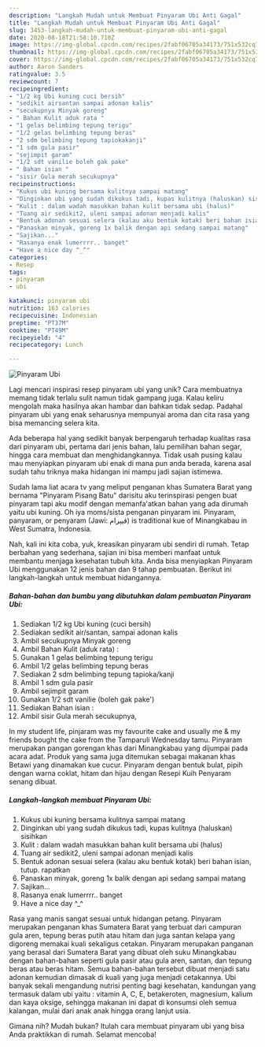 ```yaml
---
description: "Langkah Mudah untuk Membuat Pinyaram Ubi Anti Gagal"
title: "Langkah Mudah untuk Membuat Pinyaram Ubi Anti Gagal"
slug: 3453-langkah-mudah-untuk-membuat-pinyaram-ubi-anti-gagal
date: 2020-08-18T21:58:10.710Z
image: https://img-global.cpcdn.com/recipes/2fabf06705a34173/751x532cq70/pinyaram-ubi-foto-resep-utama.jpg
thumbnail: https://img-global.cpcdn.com/recipes/2fabf06705a34173/751x532cq70/pinyaram-ubi-foto-resep-utama.jpg
cover: https://img-global.cpcdn.com/recipes/2fabf06705a34173/751x532cq70/pinyaram-ubi-foto-resep-utama.jpg
author: Aaron Sanders
ratingvalue: 3.5
reviewcount: 7
recipeingredient:
- "1/2 kg Ubi kuning cuci bersih"
- "sedikit airsantan sampai adonan kalis"
- "secukupnya Minyak goreng"
- " Bahan Kulit aduk rata "
- "1 gelas belimbing tepung terigu"
- "1/2 gelas belimbing tepung beras"
- "2 sdm belimbing tepung tapiokakanji"
- "1 sdm gula pasir"
- "sejimpit garam"
- "1/2 sdt vanilie boleh gak pake"
- " Bahan isian "
- "sisir Gula merah secukupnya"
recipeinstructions:
- "Kukus ubi kuning bersama kulitnya sampai matang"
- "Dinginkan ubi yang sudah dikukus tadi, kupas kulitnya (haluskan) sisihkan"
- "Kulit : dalam wadah masukkan bahan kulit bersama ubi (halus)"
- "Tuang air sedikit2, uleni sampai adonan menjadi kalis"
- "Bentuk adonan sesuai selera (kalau aku bentuk kotak) beri bahan isian, tutup. rapatkan"
- "Panaskan minyak, goreng 1x balik dengan api sedang sampai matang"
- "Sajikan..."
- "Rasanya enak lumerrrr.. banget"
- "Have a nice day ^_^"
categories:
- Resep
tags:
- pinyaram
- ubi

katakunci: pinyaram ubi 
nutrition: 163 calories
recipecuisine: Indonesian
preptime: "PT37M"
cooktime: "PT49M"
recipeyield: "4"
recipecategory: Lunch

---
```



![Pinyaram Ubi](https://img-global.cpcdn.com/recipes/2fabf06705a34173/751x532cq70/pinyaram-ubi-foto-resep-utama.jpg)

Lagi mencari inspirasi resep pinyaram ubi yang unik? Cara membuatnya memang tidak terlalu sulit namun tidak gampang juga. Kalau keliru mengolah maka hasilnya akan hambar dan bahkan tidak sedap. Padahal pinyaram ubi yang enak seharusnya mempunyai aroma dan cita rasa yang bisa memancing selera kita.

Ada beberapa hal yang sedikit banyak berpengaruh terhadap kualitas rasa dari pinyaram ubi, pertama dari jenis bahan, lalu pemilihan bahan segar, hingga cara membuat dan menghidangkannya. Tidak usah pusing kalau mau menyiapkan pinyaram ubi enak di mana pun anda berada, karena asal sudah tahu triknya maka hidangan ini mampu jadi sajian istimewa.

Sudah lama liat acara tv yang meliput penganan khas Sumatera Barat yang bernama &#34;Pinyaram Pisang Batu&#34; darisitu aku terinspirasi pengen buat pinyaram tapi aku modif dengan memanfa&#39;atkan bahan yang ada dirumah yaitu ubi kuning. Oh iya moms/sista penganan pinyaram ini. Pinyaram, panyaram, or penyaram (Jawi: ڤيڽرام) is traditional kue of Minangkabau in West Sumatra, Indonesia.


Nah, kali ini kita coba, yuk, kreasikan pinyaram ubi sendiri di rumah. Tetap berbahan yang sederhana, sajian ini bisa memberi manfaat untuk membantu menjaga kesehatan tubuh kita. Anda bisa menyiapkan Pinyaram Ubi menggunakan 12 jenis bahan dan 9 tahap pembuatan. Berikut ini langkah-langkah untuk membuat hidangannya.

<!--inarticleads1-->

##### Bahan-bahan dan bumbu yang dibutuhkan dalam pembuatan Pinyaram Ubi:

1. Sediakan 1/2 kg Ubi kuning (cuci bersih)
1. Sediakan sedikit air/santan, sampai adonan kalis
1. Ambil secukupnya Minyak goreng
1. Ambil  Bahan Kulit (aduk rata) :
1. Gunakan 1 gelas belimbing tepung terigu
1. Ambil 1/2 gelas belimbing tepung beras
1. Sediakan 2 sdm belimbing tepung tapioka/kanji
1. Ambil 1 sdm gula pasir
1. Ambil sejimpit garam
1. Gunakan 1/2 sdt vanilie (boleh gak pake&#39;)
1. Sediakan  Bahan isian :
1. Ambil sisir Gula merah secukupnya,


In my student life, pinjaram was my favourite cake and usually me &amp; my friends bought the cake from the Tamparuli Wednesday tamu. Pinyaram merupakan pangan gorengan khas dari Minangkabau yang dijumpai pada acara adat. Produk yang sama juga ditemukan sebagai makanan khas Betawi yang dinamakan kue cucur. Pinyaram dengan bentuk bulat, pipih dengan warna coklat, hitam dan hijau dengan Resepi Kuih Penyaram senang dibuat. 

<!--inarticleads2-->

##### Langkah-langkah membuat Pinyaram Ubi:

1. Kukus ubi kuning bersama kulitnya sampai matang
1. Dinginkan ubi yang sudah dikukus tadi, kupas kulitnya (haluskan) sisihkan
1. Kulit : dalam wadah masukkan bahan kulit bersama ubi (halus)
1. Tuang air sedikit2, uleni sampai adonan menjadi kalis
1. Bentuk adonan sesuai selera (kalau aku bentuk kotak) beri bahan isian, tutup. rapatkan
1. Panaskan minyak, goreng 1x balik dengan api sedang sampai matang
1. Sajikan...
1. Rasanya enak lumerrrr.. banget
1. Have a nice day ^_^


Rasa yang manis sangat sesuai untuk hidangan petang. Pinyaram merupakan penganan khas Sumatera Barat yang terbuat dari campuran gula aren, tepung beras putih atau hitam dan juga santan kelapa yang digoreng memakai kuali sekaligus cetakan. Pinyaram merupakan panganan yang berasal dari Sumatera Barat yang dibuat oleh suku Minangkabau dengan bahan-bahan seperti gula pasir atau gula aren, santan, dan tepung beras atau beras hitam. Semua bahan-bahan tersebut dibuat menjadi satu adonan kemudian dimasak di kuali yang juga menjadi cetakannya. Ubi banyak sekali mengandung nutrisi penting bagi kesehatan, kandungan yang termasuk dalam ubi yaitu : vitamin A, C, E, betakeroten, magnesium, kalium dan kaya oksige, sehingga makanan ini dapat di konsumsi oleh semua kalangan, mulai dari anak anak hingga orang lanjut usia. 

Gimana nih? Mudah bukan? Itulah cara membuat pinyaram ubi yang bisa Anda praktikkan di rumah. Selamat mencoba!
